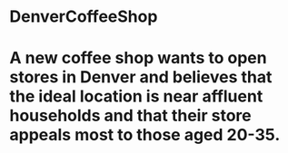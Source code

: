 # DenverCoffeeShop
# A new coffee shop wants to open stores in Denver and believes that the ideal location is near affluent households and that their store appeals most to those aged 20-35.
